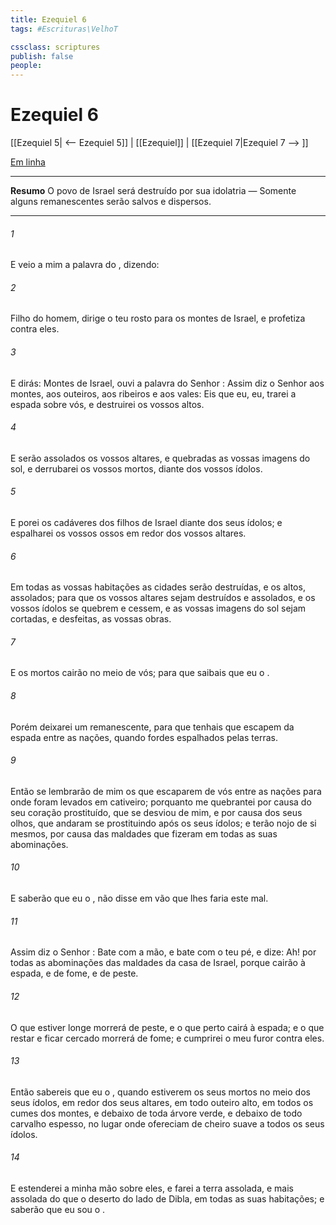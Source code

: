 ```yaml
---
title: Ezequiel 6
tags: #Escrituras\VelhoT

cssclass: scriptures
publish: false
people:
---
```


# Ezequiel 6
[[Ezequiel 5| <-- Ezequiel 5]] | [[Ezequiel]] | [[Ezequiel 7|Ezequiel 7 --> ]]

[Em linha](https://churchofjesuschrist.org/study/scriptures/ot/ezek/6?lang=por)

---
__Resumo__
O povo de Israel será destruído por sua idolatria — Somente alguns remanescentes serão salvos e dispersos.

---
###### 1 
E veio a mim a palavra do , dizendo:

###### 2 
Filho do homem, dirige o teu rosto para os montes de Israel, e profetiza contra eles.

###### 3 
E dirás: Montes de Israel, ouvi a palavra do Senhor : Assim diz o Senhor  aos montes, aos outeiros, aos ribeiros e aos vales: Eis que eu,  eu, trarei a espada sobre vós, e destruirei os vossos altos.

###### 4 
E serão assolados os vossos altares, e quebradas as vossas imagens do sol, e derrubarei os vossos mortos, diante dos vossos ídolos.

###### 5 
E porei os cadáveres dos filhos de Israel diante dos seus ídolos; e espalharei os vossos ossos em redor dos vossos altares.

###### 6 
Em todas as vossas habitações as cidades serão destruídas, e os altos, assolados; para que os vossos altares sejam destruídos e assolados, e os vossos ídolos se quebrem e cessem, e as vossas imagens do sol sejam cortadas, e desfeitas, as vossas obras.

###### 7 
E os mortos cairão no meio de vós; para que saibais que eu  o .

###### 8 
Porém deixarei um remanescente, para que tenhais  que escapem da espada entre as nações, quando fordes espalhados pelas terras.

###### 9 
Então se lembrarão de mim os que escaparem de vós entre as nações para onde foram levados em cativeiro; porquanto me quebrantei por causa do seu coração prostituído, que se desviou de mim, e por causa dos seus olhos, que andaram se prostituindo após os seus ídolos; e terão nojo de si mesmos, por causa das maldades que fizeram em todas as suas abominações.

###### 10 
E saberão que eu  o ,  não disse em vão que lhes faria este mal.

###### 11 
Assim diz o Senhor : Bate com a mão, e bate com o teu pé, e dize: Ah! por todas as abominações das maldades da casa de Israel, porque cairão à espada, e de fome, e de peste.

###### 12 
O que estiver longe morrerá de peste, e o que  perto cairá à espada; e o que restar e ficar cercado morrerá de fome; e cumprirei o meu furor contra eles.

###### 13 
Então sabereis que eu  o , quando estiverem os seus mortos no meio dos seus ídolos, em redor dos seus altares, em todo outeiro alto, em todos os cumes dos montes, e debaixo de toda árvore verde, e debaixo de todo carvalho espesso, no lugar onde ofereciam  de cheiro suave a todos os seus ídolos.

###### 14 
E estenderei a minha mão sobre eles, e farei a terra assolada, e mais assolada do que o deserto do lado de Dibla, em todas as suas habitações; e saberão que eu sou o .

